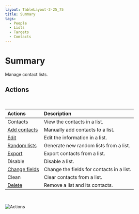 ```yaml
---
layout: TableLayout-2-25_75
title: Summary
tags:
  - People
  - Lists
  - Targets
  - Contacts
---
```


# Summary

Manage contact lists.

## Actions

<br>

| Actions                        | Description                               |
| :----------------------------- | :---------------------------------------- |
| Contacts                       | View the contacts in a list.              |
| [Add contacts](add_contacts)   | Manually add contacts to a list.          |
| [Edit]()                       | Edit the information in a list.           |
| [Random lists](random)         | Generate new random lists from a list.    |
| [Export](export)               | Export contacts from a list.              |
| Disable                        | Disable a list.                           |
| [Change fields](change_fields) | Change the fields for contacts in a list. |
| Clean                          | Clear contacts from a list.               |
| [Delete](delete)               | Remove a list and its contacts.           |

<br>

![Actions](https://cdn.phishx.io/phishx-docs/images/phishx_lists_people_actions_01.webp)
